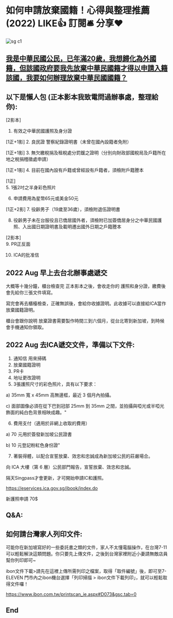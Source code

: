 # 如何申請放棄國籍！心得與整理推薦 (2022) LIKE👍 訂閱🛎 分享❤️

![sg c1](https://github.com/HCH1/blog/blob/master/fig/.JPG)

## [我是中華民國公民，已年滿20歲，我想歸化為外國籍，但該國政府要我先放棄中華民國籍才得以申請入籍該國，我要如何辦理放棄中華民國國籍？](https://www.roc-taiwan.org/sg/post/11460.html)

## 以下是懶人包 (正本影本我致電問過辦事處，整理給你):

[2影本]	
1. 有效之中華民國護照及身分證

[1正+1影]	
2. 良民證 警察紀錄證明書（未曾在國內設籍者免附）

[1正+1影]	
3. 無欠繳稅捐及租稅處分罰鍰之證明（分別向財政部國稅局及戶籍所在地之稅捐稽徵處申請）

[1正+1影]	
4. 目前在國內設有戶籍或曾經設有戶籍者，須檢附戶籍謄本

[1正]	 
5. 1張2吋之半身彩色照片

6. 申請費用為星幣65元或美金50元

[1正+2影]	
7. 役齡男子（19歲至36歲），須檢附退伍證明書

8. 役齡男子未在台服役且已僑居國外者，須檢附已加簽僑居身分之中華民國護照、入出國日期證明書及載明遷出國外日期之戶籍謄本

[2影本]	
9. PR正反面

10. ICA的批准信



## 2022 Aug 早上去台北辦事處遞交

大概等十幾分鐘，櫃台檢查完 正本影本之後，會收走你的 護照和身分證，繳費後會先給你三張文件填寫。

寫完會再去櫃檯檢查，正確無誤後，會給你收據證明。此收據可以直接給ICA當作放棄國籍證明。

櫃台會跟你說明 放棄證書需要製作時間三到六個月，從台北寄到新加坡，到時候會手機通知你領取。



##  2022 Aug 去ICA遞交文件，準備以下文件:
1. 通知信 用來掃碼
2. 放棄國籍證明
3. PR卡
4. 地址更改證明
5. 3張護照尺寸的彩色照片，具有以下要求：

a) 35mm 寬 x 45mm 高無邊框，最近 3 個月內拍攝。

c) 面部圖像必須在從下巴到冠部 25mm 到 35mm 之間，並拍攝與啞光或半啞光飾面的純白色背景相映成趣。"

6. 費用支付（適用於非網上收取的費用）

a) 70 元用於簽發新加坡公民證書

b) 10 元登記粉紅色身份證"

7. 著裝得體，以配合宣誓放棄、效忠和忠誠成為新加坡公民的莊嚴場合。

向 ICA 大樓（第 6 層）公民部門報告，宣誓放棄、效忠和忠誠。

隔天Singpass才會更新，才可開始申請IC和護照。

https://eservices.ica.gov.sg/ibook/index.do

新護照申請 70$



## Q&A:
## 如何請台灣家人列印文件:
可能你在新加坡寫好的一些委託書之類的文件，家人不太懂電腦操作，在台灣7-11可以輕鬆解決這類問題。你只要先上傳文件，之後到台灣家裡附近小妻請無敵店員幫你列印即可~

ibon文件下載>請先在這裡上傳所需列印之檔案，取得「取件編號」後，即可至7-ELEVEN 門市內之ibon機台選擇「列印掃描 > ibon文件下載列印」，就可以輕鬆取得文件囉！

https://www.ibon.com.tw/printscan_ie.aspx#D073&gsc.tab=0




## End
